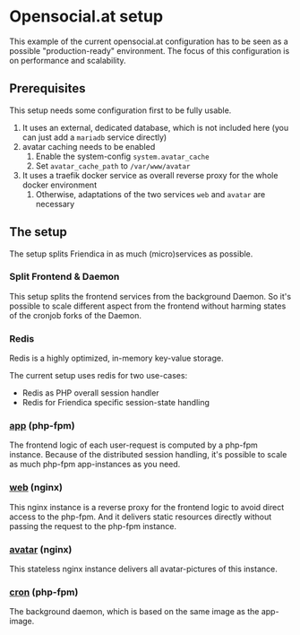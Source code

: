 # Opensocial.at setup

This example of the current opensocial.at configuration has to be seen as a possible "production-ready" environment.
The focus of this configuration is on performance and scalability.

## Prerequisites

This setup needs some configuration first to be fully usable.

1. It uses an external, dedicated database, which is not included here (you can just add a `mariadb` service directly)
2. avatar caching needs to be enabled
   1. Enable the system-config `system.avatar_cache`
   2. Set `avatar_cache_path` to `/var/www/avatar`
3. It uses a traefik docker service as overall reverse proxy for the whole docker environment
   1. Otherwise, adaptations of the two services `web` and `avatar` are necessary 

## The setup

The setup splits Friendica in as much (micro)services as possible.

### Split Frontend & Daemon

This setup splits the frontend services from the background Daemon.
So it's possible to scale different aspect from the frontend without harming states of the cronjob forks of the Daemon.  

### Redis

Redis is a highly optimized, in-memory key-value storage.

The current setup uses redis for two use-cases:
- Redis as PHP overall session handler  
- Redis for Friendica specific session-state handling

### [app](./app) (php-fpm)

The frontend logic of each user-request is computed by a php-fpm instance.
Because of the distributed session handling, it's possible to scale as much php-fpm app-instances as you need.

### [web](./web) (nginx)

This nginx instance is a reverse proxy for the frontend logic to avoid direct access to the php-fpm.
And it delivers static resources directly without passing the request to the php-fpm instance.

### [avatar](./avatar) (nginx)

This stateless nginx instance delivers all avatar-pictures of this instance.

### [cron](./app) (php-fpm)

The background daemon, which is based on the same image as the app-image.
